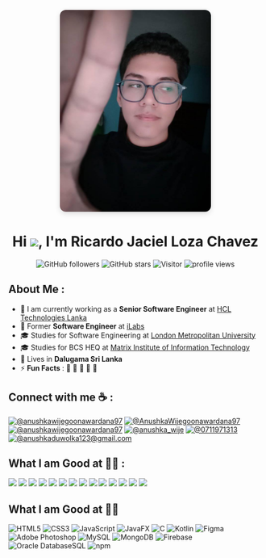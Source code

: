 <div align="center">
  <img src="./I_am.jpg" alt="I am Ricardo" width="300" style="border-radius:12px; box-shadow:0 4px 12px rgba(0,0,0,0.12);" />
</div>

<h1 align="center">
  Hi <img src="https://media.giphy.com/media/hvRJCLFzcasrR4ia7z/giphy.gif" width="35">, I'm Ricardo Jaciel Loza Chavez
</h1>

<p align="center">
  <img alt="GitHub followers" src="https://img.shields.io/github/followers/AnushkaWijegoonawardana97?style=social" />
  <img alt="GitHub stars" src="https://img.shields.io/github/stars/AnushkaWijegoonawardana97?style=social" />
  <img alt="Visitor" src="https://visitor-badge.laobi.icu/badge?page_id=AnushkaWijegoonawardana97.repoName" />
  <img alt="profile views" src="https://komarev.com/ghpvc/?username=AnushkaWijegoonawardana97" />
</p>

## About Me :

- 🏢 I am currently working as a **Senior Software Engineer** at [HCL Technologies Lanka](https://hclsrilanka.com/contact-us/)
- 🏢 Former **Software Engineer** at [iLabs](https://www.ilabs.lk/)
- 🎓 Studies for Software Engineering at [London Metropolitan University](https://www.londonmet.ac.uk/)
- 🎓 Studies for BCS HEQ at [Matrix Institute of Information Technology](http://www.matrix-edu.com/)
- 🏡 Lives in **Dalugama Sri Lanka**
- ⚡ **Fun Facts** : 🍕 🏉 🏏 🎥 🚞

## Connect with me ☕ :

[![@anushkawijegoonawardana97](https://img.icons8.com/fluency/48/000000/instagram-new.png)](https://www.instagram.com/anushkawijegoonawardana97/)
[![@AnushkaWijegoonawardana97](https://img.icons8.com/fluency/48/000000/facebook.png)](https://www.facebook.com/AnushkaWijegoonawardana97)
[![@anushkawijegoonawardana97](https://img.icons8.com/fluency/48/000000/linkedin.png)](https://www.linkedin.com/in/anushkawijegoonawardana97/)
[![@anushka_wije](https://img.icons8.com/fluency/48/000000/twitter-squared.png)](https://twitter.com/anushka_wije)
[![@0711971313](https://img.icons8.com/fluency/48/000000/phone-disconnected.png)](tel:0711971313)
[![@anushkaduwolka123@gmail.com](https://img.icons8.com/fluency/48/000000/apple-mail.png)](mailto:anushkaduwolka123@gmail.com)

## What I am Good at 🧑‍💻 :

<img src="https://img.icons8.com/color/48/000000/html-5--v1.png"/> <img src="https://img.icons8.com/color/48/000000/css3.png"/> <img src="https://img.icons8.com/color/48/000000/sass.png"/> <img src="https://img.icons8.com/color/48/000000/javascript--v1.png"/> <img src="https://img.icons8.com/office/48/000000/react.png"/> <img src="https://img.icons8.com/color/48/000000/nextjs.png"/>
<img src="https://img.icons8.com/color/48/000000/java-coffee-cup-logo--v1.png"/> <img src="https://img.icons8.com/officel/48/000000/php-logo.png"/> <img src="https://img.icons8.com/fluency/48/000000/laravel.png"/> <img src="https://img.icons8.com/fluency/48/000000/wordpress.png"/>
<img src="https://img.icons8.com/color/48/000000/mysql-logo.png"/> <img src="https://img.icons8.com/color/48/000000/mongodb.png"/> <img src="https://img.icons8.com/color/48/000000/firebase.png"/>
<img src="https://img.icons8.com/color/48/000000/npm.png"/>

## What I am Good at 🧑‍💻

<img src="https://img.icons8.com/color/48/000000/html-5--v1.png" alt="HTML5" title="HTML5"/> <img src="https://img.icons8.com/color/48/000000/css3.png" alt="CSS3" title="CSS3"/> <img src="https://img.icons8.com/color/48/000000/javascript--v1.png" alt="JavaScript" title="JavaScript"/> 
<img src="./ce1676d4-fbd6-4fa1-b892-142b46e268d5.png" alt="JavaFX" title="JavaFX"/> <img src="https://img.icons8.com/color/48/000000/c-programming.png" alt="C" title="C (C Programming)"/> <img src="https://img.icons8.com/color/48/000000/kotlin.png" alt="Kotlin" title="Kotlin"/>
<img src="https://img.icons8.com/fluency/48/000000/figma.png" alt="Figma" title="Figma"/> <img src="https://img.icons8.com/color/48/000000/adobe-photoshop.png" alt="Adobe Photoshop" title="Adobe Photoshop"/>
<img src="https://img.icons8.com/color/48/000000/mysql-logo.png" alt="MySQL" title="MySQL"/> <img src="https://img.icons8.com/color/48/000000/mongodb.png" alt="MongoDB" title="MongoDB"/> <img src="https://img.icons8.com/color/48/000000/firebase.png" alt="Firebase" title="Firebase"/>
<img src="https://img.icons8.com/color/48/000000/oracle-logo.png" alt="Oracle DatabaseSQL" title="Oracle DatabaseSQL"/> <img src="https://img.icons8.com/color/48/000000/npm.png" alt="npm" title="npm"/>



